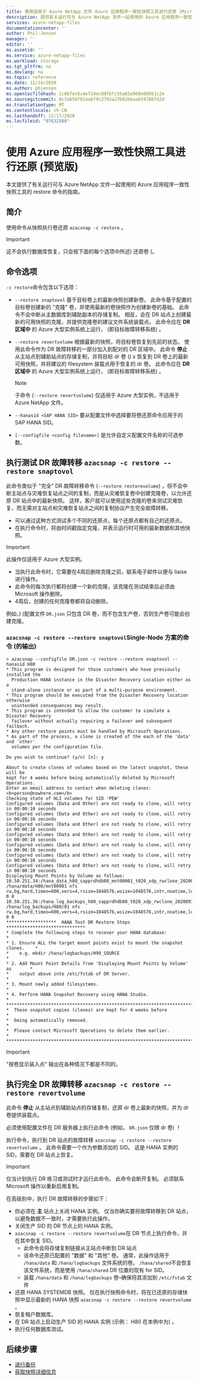 ```yaml
---
title: 使用适用于 Azure NetApp 文件 Azure 应用程序一致性快照工具进行还原 |Microsoft Docs
description: 提供有关运行可与 Azure NetApp 文件一起使用的 Azure 应用程序一致性快照工具的 restore 命令的指南。
services: azure-netapp-files
documentationcenter: ''
author: Phil-Jensen
manager: ''
editor: ''
ms.assetid: ''
ms.service: azure-netapp-files
ms.workload: storage
ms.tgt_pltfrm: na
ms.devlang: na
ms.topic: reference
ms.date: 12/14/2020
ms.author: phjensen
ms.openlocfilehash: 1c6b7ec6c4ef24ec00fbfc55a65a968e00561c2e
ms.sourcegitcommit: 8c3a656f82aa6f9c2792a27b02bbaa634786f42d
ms.translationtype: MT
ms.contentlocale: zh-CN
ms.lasthandoff: 12/17/2020
ms.locfileid: "97632588"
---
```

# <a name="restore-using-azure-application-consistent-snapshot-tool-preview"></a>使用 Azure 应用程序一致性快照工具进行还原 (预览版) 

本文提供了有关运行可与 Azure NetApp 文件一起使用的 Azure 应用程序一致性快照工具的 restore 命令的指南。

## <a name="introduction"></a>简介

使用命令从快照执行卷还原 `azacsnap -c restore` 。

> [!IMPORTANT]
> 这不会执行数据库恢复，只会按下面的每个选项中所述) 还原卷 (。

## <a name="command-options"></a>命令选项

`-c restore`命令包含以下选项：

- `--restore snaptovol` 基于目标卷上的最新快照创建新卷。 此命令基于配置的目标卷创建新的 "克隆" 卷，并使用最新的卷快照作为创建新卷的基础。  此命令不会中断从主数据库到辅助副本的存储复制。 相反，会在 DR 站点上创建最新的可用快照的克隆，并提供克隆卷的建议文件系统装载点。 此命令应在 **DR 区域中** 的 Azure 大型实例系统上运行， (即目标故障转移系统) 。

- `--restore revertvolume` 根据最新的快照，将目标卷恢复到先前的状态。  使用此命令作为 DR 故障转移的一部分加入到配对的 DR 区域中。 此命令 **停止** 从主站点到辅助站点的存储复制，并将目标 dr 卷 () s 恢复到 DR 卷上的最新可用快照，并将建议的 filesystem 装载点用于恢复的 dr 卷。 此命令应在 **DR 区域中** 的 Azure 大型实例系统上运行， (即目标故障转移系统) 。
    > [!NOTE]
    > 子命令 (`--restore revertvolume`) 仅适用于 Azure 大型实例，不适用于 Azure NetApp 文件。
- `--hanasid <SAP HANA SID>` 要从配置文件中选择要将卷还原命令应用于的 SAP HANA SID。

- `[--configfile <config filename>]` 是允许自定义配置文件名称的可选参数。

## <a name="perform-a-test-dr-failover-azacsnap--c-restore---restore-snaptovol"></a>执行测试 DR 故障转移 `azacsnap -c restore --restore snaptovol`

此命令类似于 "完全" DR 故障转移命令 (`--restore restorevolume`) ，但不会中断主站点与灾难恢复站点之间的复制，而是从灾难恢复卷中创建克隆卷，以允许还原 DR 站点中的最新快照。 这样，客户就可以使用这些克隆的卷来测试灾难恢复，而无需对主站点和灾难恢复站点之间的复制协议产生完全故障转移。

- 可以通过这种方式测试多个不同的还原点，每个还原点都有自己的还原点。
- 在执行命令时，将由时间戳指定克隆，并表示运行时可用的最新数据和其他快照。

> [!IMPORTANT]
> 此操作仅适用于 Azure 大型实例。
>
> - 当执行此命令时，它需要在4周后删除克隆之前，联系电子邮件以便与 liaise 进行操作。
> - 此命令的每次执行都将创建一个新的克隆，该克隆在测试结束后必须由 Microsoft 操作删除。
> - 4周后，创建的任何克隆卷都将自动删除。

例如，)  (配置文件 `DR.json` 只包含 DR 卷，而不包含生产卷，否则生产卷可能会创建克隆。

### <a name="output-of-the-azacsnap--c-restore---restore-snaptovol-command-for-single-node-scenario"></a>`azacsnap -c restore --restore snaptovol`Single-Node 方案的命令 (的输出) 

```output
> azacsnap --configfile DR.json -c restore --restore snaptovol --hanasid H80
* This program is designed for those customers who have previously installed the
  Production HANA instance in the Disaster Recovery Location either as a
  stand-alone instance or as part of a multi-purpose environment.
* This program should be executed from the Disaster Recovery location otherwise
  unintended consequences may result.
* This program is intended to allow the customer to simulate a Disaster Recovery
  failover without actually requiring a failover and subsequent failback.
* Any other restore points must be handled by Microsoft Operations.
* As part of the process, a clone is created of the each of the 'data' and 'other'
  volumes per the configuration file.

Do you wish to continue? (y/n) [n]: y

About to create clones of volumes based on the latest snapshot, these will be
kept for 4 weeks before being automatically deleted by Microsoft Operations.
Enter an email address to contact when deleting clones: <b>person@nowhere.com</b>
Checking state of HLI volumes for SID 'PEW'
Configured volumes (Data and Other) are not ready to clone, will retry in 00:00:10 seconds
Configured volumes (Data and Other) are not ready to clone, will retry in 00:00:10 seconds
Configured volumes (Data and Other) are not ready to clone, will retry in 00:00:10 seconds
Configured volumes (Data and Other) are not ready to clone, will retry in 00:00:10 seconds
Configured volumes (Data and Other) are not ready to clone, will retry in 00:00:10 seconds
Configured volumes (Data and Other) are not ready to clone, will retry in 00:00:10 seconds
Configured volumes (Data and Other) are not ready to clone, will retry in 00:00:10 seconds
Displaying Mount Points by Volume as follows:
10.50.251.34:/hana_data_h80_sapprdhdb80_mnt00001_t020_xdp_rwclone_20200916_0256  /hana/data/H80/mnt00001 nfs  rw,bg,hard,timeo=600,vers=4,rsize=1048576,wsize=1048576,intr,noatime,lock 0 0
10.50.251.36:/hana_log_backups_h80_sapprdhdb80_t020_xdp_rwclone_20200916_0256  /hana/log_backups/H80/01 nfs  rw,bg,hard,timeo=600,vers=4,rsize=1048576,wsize=1048576,intr,noatime,lock 0 0
*******************  HANA Test DR Restore Steps  ******************************
* Complete the following steps to recover your HANA database:           *
* 1. Ensure ALL the target mount points exist to mount the snapshot clones.    *
*    e.g. mkdir /hana/logbackups/H99_SOURCE                                    *
* 2. Add Mount Point Details from 'Displaying Mount Points by Volume' as       *
*    output above into /etc/fstab of DR Server.                                *
* 3. Mount newly added filesystems.                                            *
* 4. Perform HANA Snapshot Recovery using HANA Studio.                         *
********************************************************************************
*  These snapshot copies (clones) are kept for 4 weeks before                  *
*  being automatically removed.                                                *
*  Please contact Microsoft Operations to delete them earlier.                 *
********************************************************************************
```

> [!IMPORTANT]
> "按卷显示装入点" 输出在各种情况下都是不同的。

## <a name="perform-full-dr-failover-azacsnap--c-restore---restore-revertvolume"></a>执行完全 DR 故障转移 `azacsnap -c restore --restore revertvolume`

此命令 **停止** 从主站点到辅助站点的存储复制，还原 dr 卷上最新的快照，并为 dr 卷提供装载点。

必须使用配置文件在 DR 服务器上执行此命令 (例如， `DR.json` 仅限 dr 卷) ！

执行命令，执行到 DR 站点的故障转移 `azacsnap -c restore --restore revertvolume` 。  此命令需要一个作为参数添加的 SID。 这是 HANA 实例的 SID，需要在 DR 站点上恢复。

> [!IMPORTANT]
> 仅当计划执行 DR 练习或测试时才运行此命令。 此命令会断开复制。 必须联系 Microsoft 操作以重新启用复制。

在高级别中，执行 DR 故障转移的步骤如下：

- 你必须在 **主** 站点上关闭 HANA 实例。 仅当你确实要将故障转移到 DR 站点，以避免数据不一致时，才需要执行此操作。
- 关闭生产 SID 的 DR 节点上的 HANA 实例。
- `azacsnap -c restore --restore revertvolume`在 DR 节点上执行命令，并在其中恢复 SID。
  - 此命令会将存储复制链接从主站点中断到 DR 站点
  - 该命令还原已配置的 "数据" 和 "其他" 卷。  通常，此操作适用于 `/hana/data` 和 `/hana/logbackups` 文件系统的卷。  `/hana/shared`不会恢复该文件系统，而是使用 `/hana/shared` DR 位置的现有 for SID。
  - 装载 `/hana/data` 和 `/hana/logbackups` 卷–确保将其添加到 `/etc/fstab` 文件
- 还原 HANA SYSTEMDB 快照。 仅在执行快照命令时，将在已还原的存储快照中显示最新的 HANA 快照 `azacsnap -c restore --restore revertvolume` 。
- 恢复租户数据库。
- 在 DR 站点上启动生产 SID 的 HANA 实例 (示例： H80 在本例中为) 。
- 执行任何数据库测试。

## <a name="next-steps"></a>后续步骤

- [进行备份](azacsnap-cmd-ref-backup.md)
- [获取快照详细信息](azacsnap-cmd-ref-details.md)
